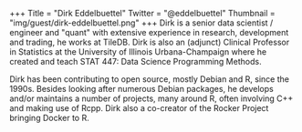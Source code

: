 +++
Title = "Dirk Eddelbuettel"
Twitter = "@eddelbuettel"
Thumbnail = "img/guest/dirk-eddelbuettel.png"
+++
Dirk is a senior data scientist / engineer and "quant" with extensive experience in research, development and trading, he works at TileDB. Dirk is also an (adjunct) Clinical Professor in Statistics at the University of Illinois Urbana-Champaign where he created and teach STAT 447: Data Science Programming Methods.

Dirk has been contributing to open source, mostly Debian and R, since the 1990s. Besides looking after numerous Debian packages, he develops and/or maintains a number of projects, many around R, often involving C++ and making use of Rcpp. Dirk also a co-creator of the Rocker Project bringing Docker to R.